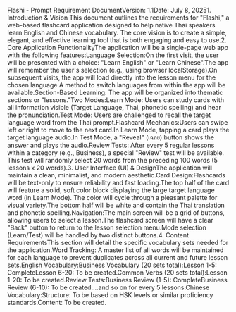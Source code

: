 Flashi - Prompt Requirement DocumentVersion: 1.1Date: July 8, 20251. 
Introduction & Vision
This document outlines the requirements for "Flashi," a web-based flashcard application designed to help native Thai speakers learn English and Chinese vocabulary. The core vision is to create a simple, elegant, and effective learning tool that is both engaging and easy to use.2. Core Application FunctionalityThe application will be a single-page web app with the following features:Language Selection:On the first visit, the user will be presented with a choice: "Learn English" or "Learn Chinese".The app will remember the user's selection (e.g., using browser localStorage).On subsequent visits, the app will load directly into the lesson menu for the chosen language.A method to switch languages from within the app will be available.Section-Based Learning: The app will be organized into thematic sections or "lessons."Two Modes:Learn Mode: Users can study cards with all information visible (Target Language, Thai, phonetic spelling) and hear the pronunciation.Test Mode: Users are challenged to recall the target language word from the Thai prompt.Flashcard Mechanics:Users can swipe left or right to move to the next card.In Learn Mode, tapping a card plays the target language audio.In Test Mode, a "Reveal" (เฉลย) button shows the answer and plays the audio.Review Tests: After every 5 regular lessons within a category (e.g., Business), a special "Review" test will be available. This test will randomly select 20 words from the preceding 100 words (5 lessons x 20 words).3. User Interface (UI) & DesignThe application will maintain a clean, minimalist, and modern aesthetic.Card Design:Flashcards will be text-only to ensure reliability and fast loading.The top half of the card will feature a solid, soft color block displaying the large target language word (in Learn Mode). The color will cycle through a pleasant palette for visual variety.The bottom half will be white and contain the Thai translation and phonetic spelling.Navigation:The main screen will be a grid of buttons, allowing users to select a lesson.The flashcard screen will have a clear "Back" button to return to the lesson selection menu.Mode selection (Learn/Test) will be handled by two distinct buttons.4. Content RequirementsThis section will detail the specific vocabulary sets needed for the application.Word Tracking: A master list of all words will be maintained for each language to prevent duplicates across all current and future lesson sets.English Vocabulary:Business Vocabulary (20 sets total):Lesson 1-5: CompleteLesson 6-20: To be created.Common Verbs (20 sets total):Lesson 1-20: To be created.Review Tests:Business Review (1-5): CompleteBusiness Review (6-10): To be created....and so on for every 5 lessons.Chinese Vocabulary:Structure: To be based on HSK levels or similar proficiency standards.Content: To be created.